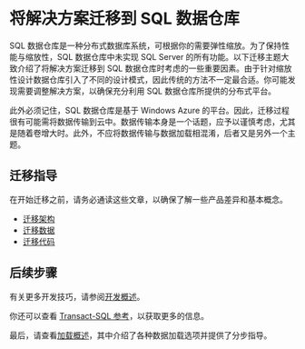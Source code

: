 <properties
   pageTitle="将解决方案迁移到 SQL 数据仓库 | Windows Azure"
   description="有关将解决方案转移到 Azure SQL 数据仓库平台的迁移指南。"
   services="sql-data-warehouse"
   documentationCenter="NA"
   authors="jrowlandjones"
   manager="barbkess"
   editor=""/>

<tags
   ms.service="sql-data-warehouse"
   ms.date="09/22/2015"
   wacn.date="01/20/2016"/>

# 将解决方案迁移到 SQL 数据仓库

SQL 数据仓库是一种分布式数据库系统，可根据你的需要弹性缩放。为了保持性能与缩放性，SQL 数据仓库中未实现 SQL Server 的所有功能。以下迁移主题大致介绍了将解决方案迁移到 SQL 数据仓库时考虑的一些重要因素。由于针对缩放性设计数据仓库引入了不同的设计模式，因此传统的方法不一定最合适。你可能发现需要调整解决方案，以确保充分利用 SQL 数据仓库所提供的分布式平台。

此外必须记住，SQL 数据仓库是基于 Windows Azure 的平台。因此，迁移过程很有可能需将数据传输到云中。数据传输本身是一个话题，应予以谨慎考虑，尤其是随着卷增大时。此外，不应将数据传输与数据加载相混淆，后者又是另外一个主题。

## 迁移指导
在开始迁移之前，请务必通读这些文章，以确保了解一些产品差异和基本概念。

- [迁移架构][]
- [迁移数据][]
- [迁移代码][]
 
## 后续步骤
有关更多开发技巧，请参阅[开发概述][]。

你还可以查看 [Transact-SQL 参考][]，以获取更多的信息。

最后，请查看[加载概述][]，其中介绍了各种数据加载选项并提供了分步指导。

<!--Image references-->

<!--Article references-->
[迁移架构]: /documentation/articles/sql-data-warehouse-migrate-schema
[迁移数据]: /documentation/articles/sql-data-warehouse-migrate-data
[迁移代码]: /documentation/articles/sql-data-warehouse-migrate-code

[开发概述]: /documentation/articles/sql-data-warehouse-overview-develop
[加载概述]: /documentation/articles/sql-data-warehouse-overview-load
[Transact-SQL 参考]: /documentation/articles/sql-data-warehouse-overview-migrate

<!--MSDN references-->


<!--Other Web references-->

<!---HONumber=Mooncake_1207_2015-->
